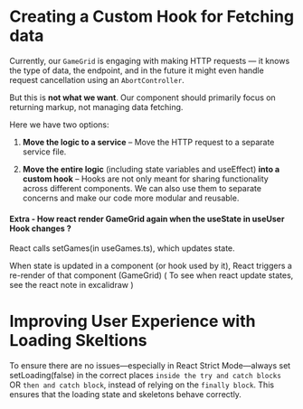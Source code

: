 # Creating a Custom Hook for Fetching data

Currently, our `GameGrid` is engaging with making HTTP requests — it knows the type of data, the endpoint, and in the future it might even handle request cancellation using an `AbortController`.

But this is **not what we want**. Our component should primarily focus on returning markup, not managing data fetching.

Here we have two options:

1. **Move the logic to a service** – Move the HTTP request to a separate service file.

2. **Move the entire logic** (including state variables and useEffect) **into a custom hook** – Hooks are not only meant for sharing functionality across different components. We can also use them to separate concerns and make our code more modular and reusable.

#### Extra - How react render GameGrid again when the useState in useUser Hook changes ?

React calls setGames(in useGames.ts), which updates state.

When state is updated in a component (or hook used by it), React triggers a re-render of that component (GameGrid) ( To see when react update states, see the react note in excalidraw )

# Improving User Experience with Loading Skeltions

To ensure there are no issues—especially in React Strict Mode—always set setLoading(false) in the correct places `inside the try and catch blocks` OR `then and catch block`, instead of relying on the `finally block`. This ensures that the loading state and skeletons behave correctly.
